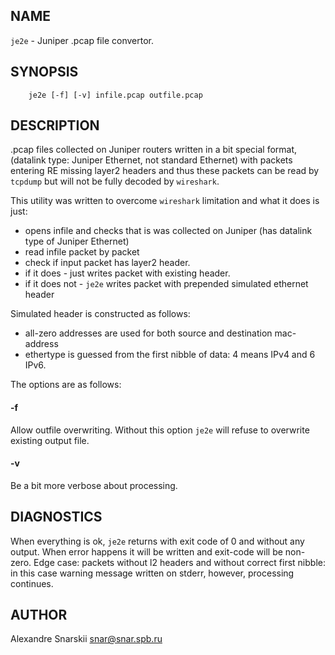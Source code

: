 NAME
----

`je2e` - Juniper .pcap file convertor.

SYNOPSIS
--------

```
    je2e [-f] [-v] infile.pcap outfile.pcap
```

DESCRIPTION
-----------

.pcap files collected on Juniper routers written in a bit special format,
(datalink type: Juniper Ethernet, not standard Ethernet) with packets 
entering RE missing layer2 headers and thus these packets can be read by 
`tcpdump` but will not be fully decoded by `wireshark`. 

This utility was written to overcome `wireshark` limitation and what
it does is just:
- opens infile and checks that is was collected on Juniper (has datalink
type of Juniper Ethernet)
- read infile packet by packet
- check if input packet has layer2 header. 
- if it does - just writes packet with existing header.
- if it does not - `je2e` writes packet with prepended simulated ethernet header

Simulated header is constructed as follows:
- all-zero addresses are used for both source and destination mac-address
- ethertype is guessed from the first nibble of data: 4 means IPv4 and 6 IPv6.

The options are as follows:

#### -f

Allow outfile overwriting. Without this option `je2e` will refuse to overwrite
existing output file.

#### -v

Be a bit more verbose about processing.

DIAGNOSTICS
-----------

When everything is ok, `je2e` returns with exit code of 0 and without 
any output. 
When error happens it will be written and exit-code will be non-zero.
Edge case: packets without l2 headers and without correct first nibble:
in this case warning message written on stderr, however, processing 
continues.

AUTHOR
------

Alexandre Snarskii [snar@snar.spb.ru](mailto:snar@snar.spb.ru)


